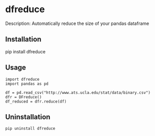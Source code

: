 # dfreduce

Description: Automatically reduce the size of your pandas dataframe

## Installation
pip install dfreduce

## Usage
```
import dfreduce
import pandas as pd

df = pd.read_csv("http://www.ats.ucla.edu/stat/data/binary.csv")
dfr = DFreduce()
df_reduced = dfr.reduce(df)
```

## Uninstallation

```
pip uninstall dfreduce
```